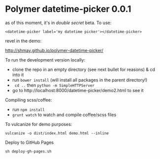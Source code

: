 Polymer datetime-picker 0.0.1
================

as of this moment, it's in *double secret* beta.  To use:

```
<datetime-picker label='my datetime picker'></datetime-picker>
```

revel in the demo:

http://shmay.github.io/polymer-datetime-picker/

To run the development version locally:

* clone the repo in an empty directory (see next bullet for reasons) & cd into it
* run `bower install` (will install all packages in the parent directory!)
* ` cd ..` then `python -m SimpleHTTPServer`
* go to http://localhost:8000/datetime-picker/demo2.html to see it

Compiling scss/coffee:
* run `npm install`
* `grunt watch` to watch and compile coffee/scss files

To vulcanize for demo purposes:

    vulcanize -o dist/index.html demo.html --inline

Deploy to GitHub Pages
    
    sh deploy-gh-pages.sh
